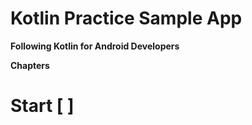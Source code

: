 # Kotlin Practice Sample App

**Following Kotlin for Android Developers**

**Chapters**
# Start [ ]
